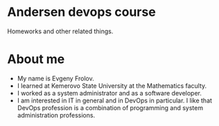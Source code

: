 # Andersen devops course
Homeworks and other related things.

# About me
- My name is Evgeny Frolov.
- I learned at Kemerovo State University at the Mathematics faculty.
- I worked as a system administrator and as a software developer.
- I am interested in IT in general and in DevOps in particular. I like that DevOps profession is a combination of programming and system administration professions.
